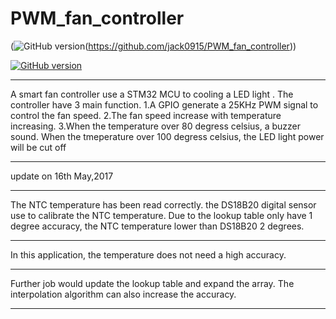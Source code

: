# PWM_fan_controller
(![GitHub version](https://img.shields.io/badge/software%20-v0.6-green.svg)(https://github.com/jack0915/PWM_fan_controller))

[![GitHub version](https://img.shields.io/badge/QFCs%20version-v1.0-brightgreen.svg)](https://github.com/KitSprout/QCopterFlightControl)
****
A smart fan controller use a STM32 MCU to cooling a LED light . The controller have 3 main function. 1.A GPIO generate a 25KHz PWM signal to control the fan speed. 2.The fan speed increase with temperature increasing. 3.When the temperature over 80 degress celsius, a buzzer sound. When the tmeperature over 100 degress celsius, the LED light power will be cut off
****
update on 16th May,2017
****
The NTC temperature has been read correctly. the DS18B20 digital sensor use to calibrate the NTC temperature. Due to the lookup table only have 1 degree accuracy, the NTC temperature lower than DS18B20 2 degrees. 
****
In this application, the temperature does not need a high accuracy.
****
Further job would update the lookup table and expand the array. The interpolation algorithm can also increase the accuracy.
****

